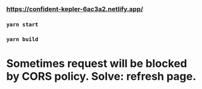 ### https://confident-kepler-6ac3a2.netlify.app/
### `yarn start`
### `yarn build`

# Sometimes request will be blocked by CORS policy. Solve: refresh page.
